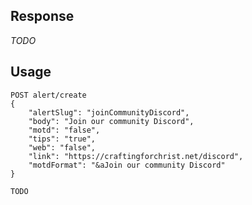 ## Response

*TODO*

## Usage

```text
POST alert/create
{
    "alertSlug": "joinCommunityDiscord",
    "body": "Join our community Discord",
    "motd": "false",
    "tips": "true",
    "web": "false",
    "link": "https://craftingforchrist.net/discord",
    "motdFormat": "&aJoin our community Discord"
}
```

```text
TODO
```

